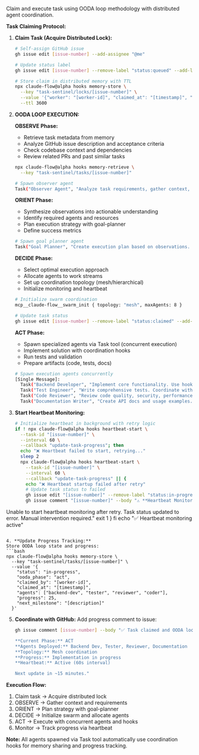 Claim and execute task using OODA loop methodology with distributed agent coordination.

**Task Claiming Protocol:**

1. **Claim Task (Acquire Distributed Lock):**
   ```bash
   # Self-assign GitHub issue
   gh issue edit [issue-number] --add-assignee "@me"

   # Update status label
   gh issue edit [issue-number] --remove-label "status:queued" --add-label "status:claimed"

   # Store claim in distributed memory with TTL
   npx claude-flow@alpha hooks memory-store \
     --key "task-sentinel/locks/[issue-number]" \
     --value '{"worker": "[worker-id]", "claimed_at": "[timestamp]", "ttl": 3600}' \
     --ttl 3600
   ```

2. **OODA LOOP EXECUTION:**

   **OBSERVE Phase:**
   - Retrieve task metadata from memory
   - Analyze GitHub issue description and acceptance criteria
   - Check codebase context and dependencies
   - Review related PRs and past similar tasks
   ```bash
   npx claude-flow@alpha hooks memory-retrieve \
     --key "task-sentinel/tasks/[issue-number]"

   # Spawn observer agent
   Task("Observer Agent", "Analyze task requirements, gather context, identify dependencies. Store observations in memory at task-sentinel/observations/[issue-number]", "researcher")
   ```

   **ORIENT Phase:**
   - Synthesize observations into actionable understanding
   - Identify required agents and resources
   - Plan execution strategy with goal-planner
   - Define success metrics
   ```bash
   # Spawn goal planner agent
   Task("Goal Planner", "Create execution plan based on observations. Define milestones, agent roles, and dependencies. Store plan in memory at task-sentinel/plans/[issue-number]", "planner")
   ```

   **DECIDE Phase:**
   - Select optimal execution approach
   - Allocate agents to work streams
   - Set up coordination topology (mesh/hierarchical)
   - Initialize monitoring and heartbeat
   ```bash
   # Initialize swarm coordination
   mcp__claude-flow__swarm_init { topology: "mesh", maxAgents: 8 }

   # Update task status
   gh issue edit [issue-number] --remove-label "status:claimed" --add-label "status:in-progress"
   ```

   **ACT Phase:**
   - Spawn specialized agents via Task tool (concurrent execution)
   - Implement solution with coordination hooks
   - Run tests and validation
   - Prepare artifacts (code, tests, docs)
   ```bash
   # Spawn execution agents concurrently
   [Single Message]:
     Task("Backend Developer", "Implement core functionality. Use hooks for coordination. Store progress in memory.", "backend-dev")
     Task("Test Engineer", "Write comprehensive tests. Coordinate with implementation. Target 90% coverage.", "tester")
     Task("Code Reviewer", "Review code quality, security, performance. Document findings in memory.", "reviewer")
     Task("Documentation Writer", "Create API docs and usage examples. Check memory for decisions.", "coder")
   ```

3. **Start Heartbeat Monitoring:**
   ```bash
   # Initialize heartbeat in background with retry logic
   if ! npx claude-flow@alpha hooks heartbeat-start \
     --task-id "[issue-number]" \
     --interval 60 \
     --callback "update-task-progress"; then
     echo "❌ Heartbeat failed to start, retrying..."
     sleep 2
     npx claude-flow@alpha hooks heartbeat-start \
       --task-id "[issue-number]" \
       --interval 60 \
       --callback "update-task-progress" || {
       echo "❌ Heartbeat startup failed after retry"
       # Update task status to failed
       gh issue edit "[issue-number]" --remove-label "status:in-progress" --add-label "status:error"
       gh issue comment "[issue-number]" --body "⚠️ **Heartbeat Monitor Failed**

Unable to start heartbeat monitoring after retry.
Task status updated to error. Manual intervention required."
       exit 1
     }
   fi
   echo "✅ Heartbeat monitoring active"
   ```

4. **Update Progress Tracking:**
   Store OODA loop state and progress:
   ```bash
   npx claude-flow@alpha hooks memory-store \
     --key "task-sentinel/tasks/[issue-number]" \
     --value '{
       "status": "in-progress",
       "ooda_phase": "act",
       "claimed_by": "[worker-id]",
       "claimed_at": "[timestamp]",
       "agents": ["backend-dev", "tester", "reviewer", "coder"],
       "progress": 25,
       "next_milestone": "[description]"
     }'
   ```

5. **Coordinate with GitHub:**
   Add progress comment to issue:
   ```bash
   gh issue comment [issue-number] --body "✅ Task claimed and OODA loop initiated

   **Current Phase:** ACT
   **Agents Deployed:** Backend Dev, Tester, Reviewer, Documentation
   **Topology:** Mesh coordination
   **Progress:** Implementation in progress
   **Heartbeat:** Active (60s interval)

   Next update in ~15 minutes."
   ```

**Execution Flow:**
1. Claim task → Acquire distributed lock
2. OBSERVE → Gather context and requirements
3. ORIENT → Plan strategy with goal-planner
4. DECIDE → Initialize swarm and allocate agents
5. ACT → Execute with concurrent agents and hooks
6. Monitor → Track progress via heartbeat

**Note:** All agents spawned via Task tool automatically use coordination hooks for memory sharing and progress tracking.
